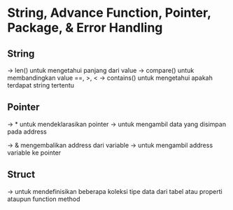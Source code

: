 # String, Advance Function, Pointer, Package, & Error Handling

## String

-> len() untuk mengetahui panjang dari value
-> compare() untuk membandingkan value ==, >, <
-> contains() untuk mengetahui apakah terdapat string tertentu

## Pointer

-> \* untuk mendeklarasikan pointer
-> untuk mengambil data yang disimpan pada address

-> & mengembalikan address dari variable
-> untuk mengambil address variable ke pointer

## Struct

-> untuk mendefinisikan beberapa koleksi tipe data dari tabel atau properti ataupun function method

